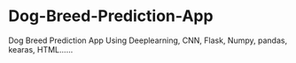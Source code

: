 # Dog-Breed-Prediction-App
Dog Breed Prediction App Using Deeplearning, CNN, Flask, Numpy, pandas, kearas, HTML......
